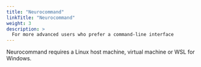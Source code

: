 ```yaml
---
title: "Neurocommand"
linkTitle: "Neurocommand"
weight: 3
description: >
  For more advanced users who prefer a command-line interface
---
```


Neurocommand requires a Linux host machine, virtual machine or WSL for Windows.